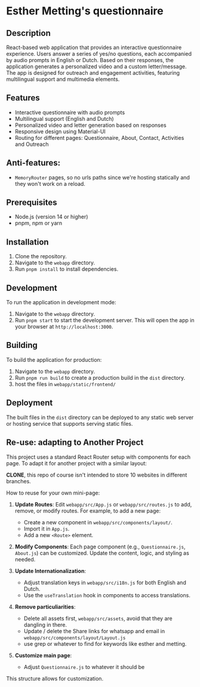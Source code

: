 # Esther Metting's questionnaire

## Description

React-based web application that provides an interactive questionnaire experience. Users answer a series of yes/no questions, each accompanied by audio prompts in English or Dutch. Based on their responses, the application generates a personalized video and a custom letter/message. The app is designed for outreach and engagement activities, featuring multilingual support and multimedia elements.

## Features

- Interactive questionnaire with audio prompts
- Multilingual support (English and Dutch)
- Personalized video and letter generation based on responses
- Responsive design using Material-UI
- Routing for different pages: Questionnaire, About, Contact, Activities and Outreach

## Anti-features:

 - `MemoryRouter` pages, so no urls paths since we're hosting statically and they won't work on a reload.

## Prerequisites

- Node.js (version 14 or higher)
- pnpm, npm or yarn

## Installation

1. Clone the repository.
2. Navigate to the `webapp` directory.
3. Run `pnpm install` to install dependencies.

## Development

To run the application in development mode:

1. Navigate to the `webapp` directory.
2. Run `pnpm start` to start the development server. This will open the app in your browser at `http://localhost:3000`.


## Building

To build the application for production:

1. Navigate to the `webapp` directory.
2. Run `pnpm run build` to create a production build in the `dist` directory.
3. host the files in `webapp/static/frontend/`

## Deployment

The built files in the `dist` directory can be deployed to any static web server or hosting service that supports serving static files.

## Re-use: adapting to Another Project

This project uses a standard React Router setup with components for each page. To adapt it for another project with a similar layout:

**CLONE**, this repo of course isn't intended to store 10 websites in different branches.

How to reuse for your own mini-page:

1. **Update Routes**: Edit `webapp/src/App.js` or `webapp/src/routes.js` to add, remove, or modify routes. For example, to add a new page:
   - Create a new component in `webapp/src/components/layout/`.
   - Import it in `App.js`.
   - Add a new `<Route>` element.

2. **Modify Components**: Each page component (e.g., `Questionnaire.js`, `About.js`) can be customized. Update the content, logic, and styling as needed.

3. **Update Internationalization**:
   - Adjust translation keys in `webapp/src/i18n.js` for both English and Dutch.
   - Use the `useTranslation` hook in components to access translations.

4. **Remove particuliarities**:
   - Delete all assets first, `webapp/src/assets`, avoid that they are dangling in there.
   - Update / delete the Share links for whatsapp and email in `webapp/src/components/layout/Layout.js`
   - use grep or whatever to find for keywords like esther and metting.


6. **Customize main page**:
   - Adjust `Questionnaire.js` to whatever it should be

This structure allows for customization.
